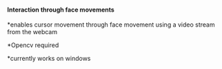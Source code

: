 #### Interaction through face movements 

*enables cursor movement through face movement using a video stream from the webcam 

*Opencv required 

*currently works on windows
